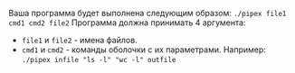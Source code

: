 Ваша программа будет выполнена следующим образом:
```./pipex file1 cmd1 cmd2 file2```
Программа должна принимать 4 аргумента:
- ```file1``` и ```file2``` - имена файлов.
- ```cmd1``` и ```cmd2``` - команды оболочки с их параметрами.
Например:
```./pipex infile "ls -l" "wc -l" outfile```
